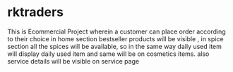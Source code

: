 # rktraders
This is Ecommercial Project wherein a customer can place order according to their choice in home section bestseller products will be visible , in spice section all the spices will be available, so in the same way daily used item will display daily used item and same will be on cosmetics items. also service details will be visible on service page

